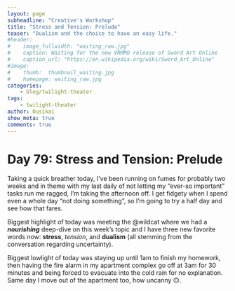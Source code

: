```yaml
---
layout: page
subheadline: "Creative's Workshop"
title: "Stress and Tension: Prelude"
teaser: "Dualism and the choice to have an easy life."
#header:
#    image_fullwidth: "waiting_raw.jpg"
#    caption: Waiting for the new VRMMO release of Sword Art Online
#    caption_url: "https://en.wikipedia.org/wiki/Sword_Art_Online"
#image:
#    thumb:  thumbnail_waiting.jpg
#    homepage: waiting_raw.jpg
categories:
    - blog/twilight-theater
tags:
    - twilight-theater
author: Ousikai
show_meta: true
comments: true
---
```

# Day 79: Stress and Tension: Prelude

Taking a quick breather today, I’ve been running on fumes for probably two weeks and in theme with my last daily of not letting my “ever-so important” tasks run me ragged, I’m taking the afternoon off.
I get fidgety when I spend even a whole day “not doing something”, so I’m going to try a half day and see how that fares.

Biggest highlight of today was meeting the @wildcat where we had a ***nourishing*** deep-dive on this week’s topic and I have three new favorite words now: **stress**, *tension*, and **dualism** (all stemming from the conversation regarding uncertainty).

Biggest lowlight of today was staying up until 1am to finish my homework, then having the fire alarm in my apartment complex go off at 3am for 30 minutes and being forced to evacuate into the cold rain for no explanation. Same day I move out of the apartment too, how uncanny :upside_down_face:.